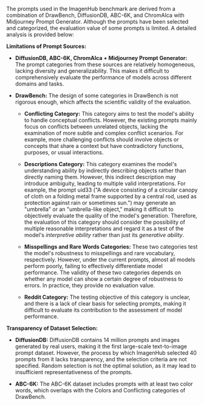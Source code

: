 The prompts used in the ImagenHub benchmark are derived from a combination of DrawBench, DiffusionDB, ABC-6K, and ChromAIca with Midjourney Prompt Generator. Although the prompts have been selected and categorized, the evaluation value of some prompts is limited. A detailed analysis is provided below:

**Limitations of Prompt Sources:**

*   **DiffusionDB, ABC-6K, ChromAIca + Midjourney Prompt Generator:** The prompt categories from these sources are relatively homogeneous, lacking diversity and generalizability. This makes it difficult to comprehensively evaluate the performance of models across different domains and tasks.

*   **DrawBench:** The design of some categories in DrawBench is not rigorous enough, which affects the scientific validity of the evaluation.

    *   **Conflicting Category:** This category aims to test the model's ability to handle conceptual conflicts. However, the existing prompts mainly focus on conflicts between unrelated objects, lacking the examination of more subtle and complex conflict scenarios. For example, more challenging conflicts should involve objects or concepts that share a context but have contradictory functions, purposes, or usual interactions.

    *   **Descriptions Category:** This category examines the model's understanding ability by indirectly describing objects rather than directly naming them. However, this indirect description may introduce ambiguity, leading to multiple valid interpretations. For example, the prompt uid33 ("A device consisting of a circular canopy of cloth on a folding metal frame supported by a central rod, used as protection against rain or sometimes sun.") may generate an "umbrella" or an "umbrella-like object," making it difficult to objectively evaluate the quality of the model's generation. Therefore, the evaluation of this category should consider the possibility of multiple reasonable interpretations and regard it as a test of the model's *interpretive ability* rather than just its *generative ability*.

    *   **Misspellings and Rare Words Categories:** These two categories test the model's robustness to misspellings and rare vocabulary, respectively. However, under the current prompts, almost all models perform poorly, failing to effectively differentiate model performance. The validity of these two categories depends on whether any model can show a certain degree of robustness to errors. In practice, they provide no evaluation value.

    *   **Reddit Category:** The testing objective of this category is unclear, and there is a lack of clear basis for selecting prompts, making it difficult to evaluate its contribution to the assessment of model performance.

**Transparency of Dataset Selection:**

*   **DiffusionDB:** DiffusionDB contains 14 million prompts and images generated by real users, making it the first large-scale text-to-image prompt dataset. However, the process by which ImagenHub selected 40 prompts from it lacks transparency, and the selection criteria are not specified. Random selection is not the optimal solution, as it may lead to insufficient representativeness of the prompts.

* **ABC-6K:** The ABC-6K dataset includes prompts with at least two color words, which overlaps with the Colors and Conflicting categories of DrawBench.